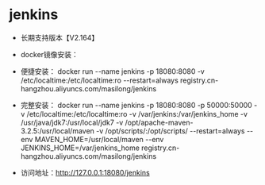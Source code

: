 # jenkins
- 长期支持版本【V2.164】
- docker镜像安装：
- 便捷安装：
docker run --name jenkins -p 18080:8080 -v /etc/localtime:/etc/localtime:ro --restart=always registry.cn-hangzhou.aliyuncs.com/masilong/jenkins

- 完整安装：
docker run --name jenkins -p 18080:8080 -p 50000:50000 -v /etc/localtime:/etc/localtime:ro -v /var/jenkins:/var/jenkins_home -v /usr/java/jdk7:/usr/local/jdk7 -v /opt/apache-maven-3.2.5:/usr/local/maven -v /opt/scripts/:/opt/scripts/ --restart=always --env MAVEN_HOME=/usr/local/maven --env JENKINS_HOME=/var/jenkins_home registry.cn-hangzhou.aliyuncs.com/masilong/jenkins

- 访问地址：http://127.0.0.1:18080/jenkins
